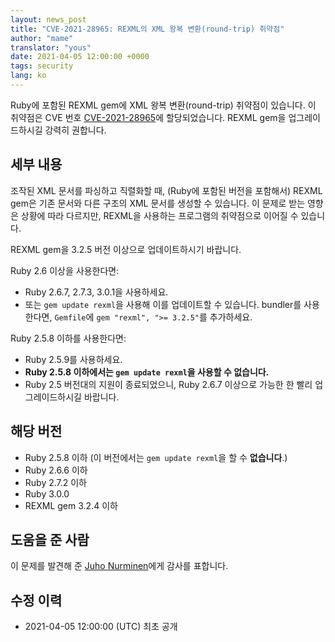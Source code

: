 ```yaml
---
layout: news_post
title: "CVE-2021-28965: REXML의 XML 왕복 변환(round-trip) 취약점"
author: "mame"
translator: "yous"
date: 2021-04-05 12:00:00 +0000
tags: security
lang: ko
---
```


Ruby에 포함된 REXML gem에 XML 왕복 변환(round-trip) 취약점이 있습니다. 이 취약점은 CVE 번호 [CVE-2021-28965](https://cve.mitre.org/cgi-bin/cvename.cgi?name=CVE-2021-28965)에 할당되었습니다. REXML gem을 업그레이드하시길 강력히 권합니다.

## 세부 내용

조작된 XML 문서를 파싱하고 직렬화할 때, (Ruby에 포함된 버전을 포함해서) REXML gem은 기존 문서와 다른 구조의 XML 문서를 생성할 수 있습니다. 이 문제로 받는 영향은 상황에 따라 다르지만, REXML을 사용하는 프로그램의 취약점으로 이어질 수 있습니다.

REXML gem을 3.2.5 버전 이상으로 업데이트하시기 바랍니다.

Ruby 2.6 이상을 사용한다면:

* Ruby 2.6.7, 2.7.3, 3.0.1을 사용하세요.
* 또는 `gem update rexml`을 사용해 이를 업데이트할 수 있습니다. bundler를 사용한다면, `Gemfile`에 `gem "rexml", ">= 3.2.5"`를 추가하세요.

Ruby 2.5.8 이하를 사용한다면:

* Ruby 2.5.9를 사용하세요.
* **Ruby 2.5.8 이하에서는 `gem update rexml`을 사용할 수 없습니다.**
* Ruby 2.5 버전대의 지원이 종료되었으니, Ruby 2.6.7 이상으로 가능한 한 빨리 업그레이드하시길 바랍니다.

## 해당 버전

* Ruby 2.5.8 이하 (이 버전에서는 `gem update rexml`을 할 수 **없습니다**.)
* Ruby 2.6.6 이하
* Ruby 2.7.2 이하
* Ruby 3.0.0
* REXML gem 3.2.4 이하

## 도움을 준 사람

이 문제를 발견해 준 [Juho Nurminen](https://hackerone.com/jupenur)에게 감사를 표합니다.

## 수정 이력

* 2021-04-05 12:00:00 (UTC) 최초 공개

